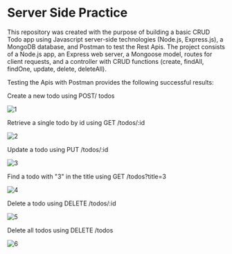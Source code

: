 # Server Side Practice

This repository was created with the purpose of building a basic CRUD Todo app using Javascript server-side technologies (Node.js, Express.js), a MongoDB database, and Postman to test the Rest Apis. The project consists of a Node.js app, an Express web server, a Mongoose model, routes for client requests, and a 
controller with CRUD functions (create, findAll, findOne, update, delete, deleteAll).

Testing the Apis with Postman provides the following successful results: 

Create a new todo using POST/ todos

![1](https://user-images.githubusercontent.com/62124046/103469704-f0d75900-4d1c-11eb-97ab-e06db5125787.png)


Retrieve a single todo by id using GET /todos/:id

![2](https://user-images.githubusercontent.com/62124046/103469702-ef0d9580-4d1c-11eb-997f-e4467fb4acef.png)


Update a todo using PUT /todos/:id

![3](https://user-images.githubusercontent.com/62124046/103469703-f03ec280-4d1c-11eb-830e-5059c014513c.png)

Find a todo with "3" in the title using GET /todos?title=3

![4](https://user-images.githubusercontent.com/62124046/103837165-fea01d80-503f-11eb-9f1d-f2afce94d375.png)

Delete a todo using DELETE /todos/:id

![5](https://user-images.githubusercontent.com/62124046/103837836-6bb3b300-5040-11eb-8972-bdf7d8bb13b3.png)

Delete all todos using DELETE /todos

![6](https://user-images.githubusercontent.com/62124046/103837963-ba614d00-5040-11eb-82d8-ed2e2d29ac45.png)




